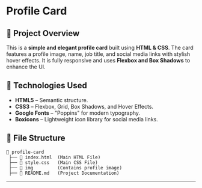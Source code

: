 # Profile Card

## 📌 Project Overview

This is a **simple and elegant profile card** built using **HTML & CSS**. The card features a profile image, name, job title, and social media links with stylish hover effects. It is fully responsive and uses **Flexbox and Box Shadows** to enhance the UI.

## 🚀 Technologies Used

- **HTML5** – Semantic structure.
- **CSS3** – Flexbox, Grid, Box Shadows, and Hover Effects.
- **Google Fonts** – "Poppins" for modern typography.
- **Boxicons** – Lightweight icon library for social media links.

## 📌 File Structure

```
📂 profile-card
 ├── 📄 index.html  (Main HTML File)
 ├── 📄 style.css   (Main CSS File)
 ├── 📂 img         (Contains profile image)
 ├── 📄 README.md   (Project Documentation)
```
---
